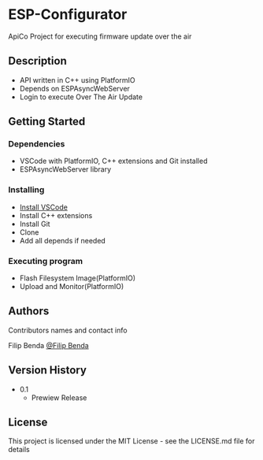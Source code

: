 # ESP-Configurator

ApiCo Project for executing firmware update over the air
## Description

* API written in C++ using PlatformIO
* Depends on ESPAsyncWebServer
* Login to execute Over The Air Update

## Getting Started

### Dependencies

* VSCode with PlatformIO, C++ extensions and Git installed
* ESPAsyncWebServer library

### Installing

* [Install VSCode](https://code.visualstudio.com/)
* Install C++ extensions
* Install Git
* Clone
* Add all depends if needed

### Executing program

* Flash Filesystem Image(PlatformIO)
* Upload and Monitor(PlatformIO)

## Authors

Contributors names and contact info

Filip Benda
[@Filip Benda](https://twitter.com/FilipBenda4)

## Version History
* 0.1
    * Prewiew Release

## License

This project is licensed under the MIT License - see the LICENSE.md file for details
